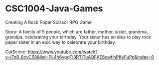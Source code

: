 # CSC1004-Java-Games
Creating A Rock Paper Scissor RPG Game

Story:
A family of 5 people, which are father, mother, sister, grandma, grandpa, celebrating your birthday. Your sister has an idea to play rock paper sister in an epic way to celebrate your birthday.

CutScene: https://www.youtube.com/watch?v=I7nR_8cyC58&list=PL4h6ypqTi3RTiTuAQFKE6xwflnPKyFuPp&index=8

